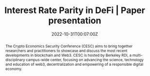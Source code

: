 ---
title: "Interest Rate Parity in DeFi | Paper presentation"

event:  "Crypto Economics Security Conference, UC Berkeley, SF Blockchain week"
event_url: "https://cesc.io/"

location: "Crypto Economics Security Conference, UC Berkeley"
<!-- address:
  street: 415 Main St
  city: Cambridge
  region: MA
  postcode: '02142'
  country: United States -->

summary: "The Crypto Economics Security Conference (CESC) aims to bring together researchers and practitioners to showcase and discuss the most recent developments in blockchain and Web3.

CESC is hosted by Berkeley RDI, a multi-disciplinary campus-wide center, focusing on advancing the science, technology and education of web3, decentralization and empowering of a responsible digital economy."

abstract: "The Crypto Economics Security Conference (CESC) aims to bring together researchers and practitioners to showcase and discuss the most recent developments in blockchain and Web3.

CESC is hosted by Berkeley RDI, a multi-disciplinary campus-wide center, focusing on advancing the science, technology and education of web3, decentralization and empowering of a responsible digital economy." 


# Talk start and end times.
#   End time can optionally be hidden by prefixing the line with `#`.
date: "2022-10-31T00:07:00Z"
#date_end: "2030-06-01T15:00:00Z"
all_day: false

# Schedule page publish date (NOT talk date).
publishDate: "2017-01-01T00:00:00Z"

authors: []
tags: []

# Is this a featured talk? (true/false)
featured: true

image:
  caption: ''
  focal_point: center

links:
url_code: ""
url_pdf: ""
url_slides: ""
url_video: 
url_embed: "https://cesc.io/"

# Markdown Slides (optional).
#   Associate this talk with Markdown slides.
#   Simply enter your slide deck's filename without extension.
#   E.g. `slides = "example-slides"` references `content/slides/example-slides.md`.
#   Otherwise, set `slides = ""`.
# slides: example

# Projects (optional).
#   Associate this post with one or more of your projects.
#   Simply enter your project's folder or file name without extension.
#   E.g. `projects = ["internal-project"]` references `content/project/deep-learning/index.md`.
#   Otherwise, set `projects = []`.
#projects:
#- internal-project
---